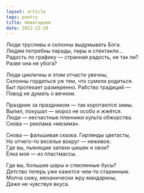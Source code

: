 ```yaml
---
layout: article
tags: poetry
title: Новогоднее
date: 2012-12-26
---
```


Люди трусливы и склонны выдумывать Бога.<br>
Людям потребны парады, пиры и спектакли...<br>
Радость по графику — странная радость, не так ли?<br>
Разве она не убога?<br>

Люди цикличны и этим отчасти увечны,<br>
Склонны гордиться уж тем, что сумели родиться.<br>
Быт протекает размеренно. Рабство традиций&nbsp;—<br>
Повод не думать о вечном.<br>

Праздник за праздником — так коротаются зимы.<br>
Выпил, покушал — мороз не особо и жжётся.<br>
Люди — несчастные пленники культа обжорства.<br>
Снова — реклама «мезима».<br>

Снова — фальшивая сказка. Гирлянды цветасты,<br>
Но отчего-то веселье вокруг — неживое.<br>
Где вы, пьянящие запахи шишек и хвои?<br>
Ёлка моя — из пластмассы.<br>

Где вы, большие шары и стеклянные бусы?<br>
Детство теперь уже кажется чем-то старинным.<br>
Молча сижу, механически жру мандарины,<br>
Даже не чувствуя вкуса.
